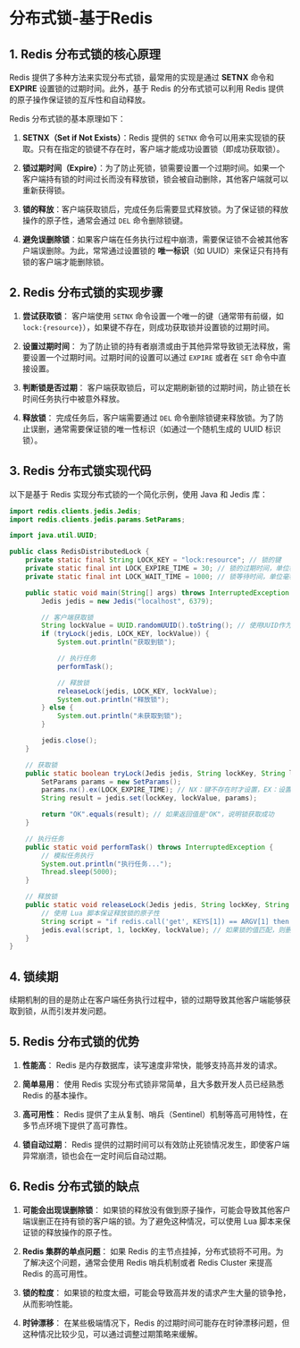 # 分布式锁-基于Redis

## 1. **Redis 分布式锁的核心原理**

Redis 提供了多种方法来实现分布式锁，最常用的实现是通过 **SETNX** 命令和 **EXPIRE** 设置锁的过期时间。此外，基于 Redis 的分布式锁可以利用 Redis 提供的原子操作保证锁的互斥性和自动释放。

Redis 分布式锁的基本原理如下：

1. **SETNX（Set if Not Exists）**：Redis 提供的 `SETNX` 命令可以用来实现锁的获取。只有在指定的锁键不存在时，客户端才能成功设置锁（即成功获取锁）。

2. **锁过期时间（Expire）**：为了防止死锁，锁需要设置一个过期时间。如果一个客户端持有锁的时间过长而没有释放锁，锁会被自动删除，其他客户端就可以重新获得锁。

3. **锁的释放**：客户端获取锁后，完成任务后需要显式释放锁。为了保证锁的释放操作的原子性，通常会通过 `DEL` 命令删除锁键。

4. **避免误删除锁**：如果客户端在任务执行过程中崩溃，需要保证锁不会被其他客户端误删除。为此，常常通过设置锁的 **唯一标识**（如 UUID）来保证只有持有锁的客户端才能删除锁。

## 2. **Redis 分布式锁的实现步骤**

1. **尝试获取锁**：
   客户端使用 `SETNX` 命令设置一个唯一的键（通常带有前缀，如 `lock:{resource}`），如果键不存在，则成功获取锁并设置锁的过期时间。

2. **设置过期时间**：
   为了防止锁的持有者崩溃或由于其他异常导致锁无法释放，需要设置一个过期时间。过期时间的设置可以通过 `EXPIRE` 或者在 `SET` 命令中直接设置。

3. **判断锁是否过期**：
   客户端获取锁后，可以定期刷新锁的过期时间，防止锁在长时间任务执行中被意外释放。

4. **释放锁**：
   完成任务后，客户端需要通过 `DEL` 命令删除锁键来释放锁。为了防止误删，通常需要保证锁的唯一性标识（如通过一个随机生成的 UUID 标识锁）。

## 3. **Redis 分布式锁实现代码**

以下是基于 Redis 实现分布式锁的一个简化示例，使用 Java 和 Jedis 库：

```java
import redis.clients.jedis.Jedis;
import redis.clients.jedis.params.SetParams;

import java.util.UUID;

public class RedisDistributedLock {
    private static final String LOCK_KEY = "lock:resource"; // 锁的键
    private static final int LOCK_EXPIRE_TIME = 30; // 锁的过期时间，单位秒
    private static final int LOCK_WAIT_TIME = 1000; // 锁等待时间，单位毫秒

    public static void main(String[] args) throws InterruptedException {
        Jedis jedis = new Jedis("localhost", 6379);

        // 客户端获取锁
        String lockValue = UUID.randomUUID().toString(); // 使用UUID作为锁的唯一标识
        if (tryLock(jedis, LOCK_KEY, lockValue)) {
            System.out.println("获取到锁");

            // 执行任务
            performTask();

            // 释放锁
            releaseLock(jedis, LOCK_KEY, lockValue);
            System.out.println("释放锁");
        } else {
            System.out.println("未获取到锁");
        }

        jedis.close();
    }

    // 获取锁
    public static boolean tryLock(Jedis jedis, String lockKey, String lockValue) {
        SetParams params = new SetParams();
        params.nx().ex(LOCK_EXPIRE_TIME); // NX：键不存在时才设置，EX：设置过期时间
        String result = jedis.set(lockKey, lockValue, params);

        return "OK".equals(result); // 如果返回值是"OK"，说明锁获取成功
    }

    // 执行任务
    public static void performTask() throws InterruptedException {
        // 模拟任务执行
        System.out.println("执行任务...");
        Thread.sleep(5000);
    }

    // 释放锁
    public static void releaseLock(Jedis jedis, String lockKey, String lockValue) {
        // 使用 Lua 脚本保证释放锁的原子性
        String script = "if redis.call('get', KEYS[1]) == ARGV[1] then return redis.call('del', KEYS[1]) else return 0 end";
        jedis.eval(script, 1, lockKey, lockValue); // 如果锁的值匹配，则删除锁
    }
}
```

## 4. 锁续期

续期机制的目的是防止在客户端任务执行过程中，锁的过期导致其他客户端能够获取到锁，从而引发并发问题。

## 5. **Redis 分布式锁的优势**

1. **性能高**：
   Redis 是内存数据库，读写速度非常快，能够支持高并发的请求。

2. **简单易用**：
   使用 Redis 实现分布式锁非常简单，且大多数开发人员已经熟悉 Redis 的基本操作。

3. **高可用性**：
   Redis 提供了主从复制、哨兵（Sentinel）机制等高可用特性，在多节点环境下提供了高可靠性。

4. **锁自动过期**：
   Redis 提供的过期时间可以有效防止死锁情况发生，即使客户端异常崩溃，锁也会在一定时间后自动过期。

## 6. **Redis 分布式锁的缺点**

1. **可能会出现误删除锁**：
   如果锁的释放没有做到原子操作，可能会导致其他客户端误删正在持有锁的客户端的锁。为了避免这种情况，可以使用 Lua 脚本来保证锁的释放操作的原子性。

2. **Redis 集群的单点问题**：
   如果 Redis 的主节点挂掉，分布式锁将不可用。为了解决这个问题，通常会使用 Redis 哨兵机制或者 Redis Cluster 来提高 Redis 的高可用性。

3. **锁的粒度**：
   如果锁的粒度太细，可能会导致高并发的请求产生大量的锁争抢，从而影响性能。

4. **时钟漂移**：
   在某些极端情况下，Redis 的过期时间可能存在时钟漂移问题，但这种情况比较少见，可以通过调整过期策略来缓解。

